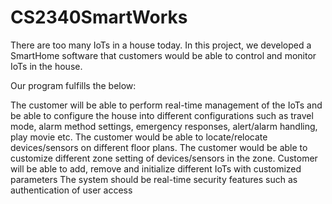# CS2340SmartWorks

There are too many IoTs in a house today. In this project, we developed a SmartHome software that customers would be able to control and monitor IoTs in the house.

Our program fulfills the below:

The customer will be able to perform real-time management of the IoTs and be able to configure the house into different configurations such as travel mode, alarm method settings, emergency responses, alert/alarm handling, play movie etc.
The customer would be able to locate/relocate devices/sensors on different floor plans.
The customer would be able to customize different zone setting of devices/sensors in the zone.
Customer will be able to add, remove and initialize different IoTs with customized parameters
The system should be real-time security features such as authentication of user access
